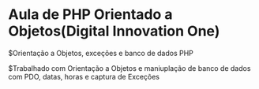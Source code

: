 # Aula de PHP Orientado a Objetos(Digital Innovation One)
$Orientação a Objetos, exceções e banco de dados PHP

$Trabalhado com Orientação a Objetos e maniuplação de banco de dados com PDO, datas, horas e captura de Exceções

